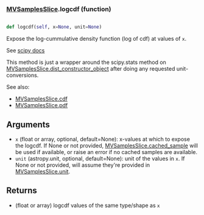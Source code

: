 ### [MVSamplesSlice](MVSamplesSlice.md).logcdf (function)


```py

def logcdf(self, x=None, unit=None)

```



Expose the log-cummulative density function (log of cdf) at values of `x`.

See [scipy docs](https://docs.scipy.org/doc/scipy/reference/generated/scipy.stats.rv_continuous.logcdf.html)

This method is just a wrapper around the scipy.stats method on
[MVSamplesSlice.dist_constructor_object](MVSamplesSlice.dist_constructor_object.md) after doing any requested unit-conversions.

See also:

* [MVSamplesSlice.cdf](MVSamplesSlice.cdf.md)
* [MVSamplesSlice.pdf](MVSamplesSlice.pdf.md)

Arguments
----------
* `x` (float or array, optional, default=None): x-values at which to
    expose the logcdf.  If None or not provided, [MVSamplesSlice.cached_sample](MVSamplesSlice.cached_sample.md)
    will be used if available, or raise an error if no cached samples
    are available.
* `unit` (astropy.unit, optional, default=None): unit of the values
    in `x`.  If None or not provided, will assume they're provided in
    [MVSamplesSlice.unit](MVSamplesSlice.unit.md).

Returns
---------
* (float or array) logcdf values of the same type/shape as `x`

